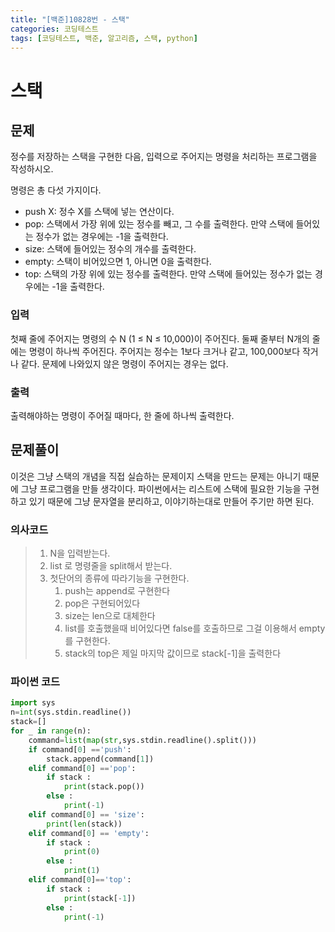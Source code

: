 ```yaml
---
title: "[백준]10828번 - 스택"
categories: 코딩테스트
tags: [코딩테스트, 백준, 알고리즘, 스택, python]
---
```


# 스택

## 문제

정수를 저장하는 스택을 구현한 다음, 입력으로 주어지는 명령을 처리하는 프로그램을 작성하시오.

명령은 총 다섯 가지이다.

- push X: 정수 X를 스택에 넣는 연산이다.
- pop: 스택에서 가장 위에 있는 정수를 빼고, 그 수를 출력한다. 만약 스택에 들어있는 정수가 없는 경우에는 -1을 출력한다.
- size: 스택에 들어있는 정수의 개수를 출력한다.
- empty: 스택이 비어있으면 1, 아니면 0을 출력한다.
- top: 스택의 가장 위에 있는 정수를 출력한다. 만약 스택에 들어있는 정수가 없는 경우에는 -1을 출력한다.

### 입력

첫째 줄에 주어지는 명령의 수 N (1 ≤ N ≤ 10,000)이 주어진다. 둘째 줄부터 N개의 줄에는 명령이 하나씩 주어진다. 주어지는 정수는 1보다 크거나 같고, 100,000보다 작거나 같다. 문제에 나와있지 않은 명령이 주어지는 경우는 없다.

### 출력

출력해야하는 명령이 주어질 때마다, 한 줄에 하나씩 출력한다.



## 문제풀이

이것은 그냥 스택의 개념을 직접 실습하는 문제이지 스택을 만드는 문제는 아니기 때문에 그냥 프로그램을 만들 생각이다. 파이썬에서는 리스트에 스택에 필요한 기능을 구현하고 있기 때문에 그냥 문자열을 분리하고, 이야기하는대로 만들어 주기만 하면 된다.

### 의사코드

> 1. N을 입력받는다.
> 2. list 로 명령줄을 split해서 받는다.
> 3. 첫단어의 종류에 따라기능을 구현한다.
>    1. push는 append로 구현한다
>    2. pop은 구현되어있다
>    3. size는 len으로 대체한다
>    4. list를 호출했을때 비어있다면 false를 호출하므로 그걸 이용해서 empty를 구현한다.
>    5. stack의 top은 제일  마지막 값이므로 stack[-1]을 출력한다

### 파이썬 코드

```python
import sys
n=int(sys.stdin.readline())
stack=[]
for _ in range(n):
    command=list(map(str,sys.stdin.readline().split()))
    if command[0] =='push':
        stack.append(command[1])
    elif command[0] =='pop':
        if stack :
            print(stack.pop())
        else :
            print(-1)
    elif command[0] == 'size':
        print(len(stack))
    elif command[0] == 'empty':
        if stack :
            print(0)
        else :
            print(1)
    elif command[0]=='top':
        if stack :
            print(stack[-1])
        else :
            print(-1)
```

